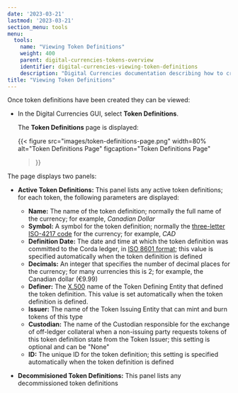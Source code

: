 ```yaml
---
date: '2023-03-21'
lastmod: '2023-03-21'
section_menu: tools
menu:
  tools:
    name: "Viewing Token Definitions"
    weight: 400
    parent: digital-currencies-tokens-overview
    identifier: digital-currencies-viewing-token-definitions
    description: "Digital Currencies documentation describing how to create token definitions via the GUI"
title: "Viewing Token Definitions"
---
```


Once token definitions have been created they can be viewed:

* In the Digital Currencies GUI, select **Token Definitions**.

   The **Token Definitions** page is displayed:
   
   {{< 
      figure
	  src="images/token-definitions-page.png"
      width=80%
	  alt="Token Definitions Page"
	  figcaption="Token Definitions Page"
   >}}
   
The page displays two panels:
   
* **Active Token Definitions:** This panel lists any active token definitions; for each token, the following parameters are displayed:

    * **Name:** The name of the token definition; normally the full name of the currency; for example, *Canadian Dollar*
    * **Symbol:** A symbol for the token definition; normally the [three-letter ISO-4217 code](https://en.wikipedia.org/wiki/ISO_4217) for the currency; for example, *CAD*
    * **Definition Date:** The date and time at which the token definition was committed to the Corda ledger, in [ISO 8601 format](https://en.wikipedia.org/wiki/ISO_8601); this value is specified automatically when the token definition is defined
    * **Decimals:** An integer that specifies the number of decimal places for the currency; for many currencies this is 2; for example, the Canadian dollar (€9.99)
    * **Definer:** The [X.500](https://en.wikipedia.org/wiki/X.500) name of the Token Defining Entity that defined the token definition. This value is set automatically when the token definition is defined.
    * **Issuer:** The name of the Token Issuing Entity that can mint and burn tokens of this type <!-- only one in initial release -->
    * **Custodian:** The name of the Custodian responsible for the exchange of off-ledger collateral when a non-issuing party requests tokens of this token definition state from the Token Issuer; this setting is optional and can be "None"
    * **ID:** The unique ID for the token definition; this setting is specified automatically when the token definition is defined
    <!--* **Version:** An integer specifying the version of the token definition -->
* **Decommisioned Token Definitions:** This panel lists any decommissioned token definitions
   
<!-- From this page, you can perform the following actions:

* [Decommission token definitions]({{< relref "decommissioning-token-definitions.md" >}}) -->
  
